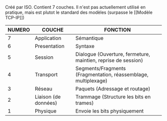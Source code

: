 Créé par ISO. Contient 7 couches. Il n'est pas actuellement utilisé en pratique, mais est plutot le standard des modèles (surpasse le [[Modèle TCP-IP]])

| NUMERO | COUCHE               | FONCTION                                                       |
| ------ | -------------------- | -------------------------------------------------------------- |
| 7      | Application          | Sémantique                                                     |
| 6      | Presentation         | Syntaxe                                                        |
| 5      | Session              | Dialogue (Ouverture, fermeture, maintien, reprise de session)  |
| 4      | Transport            | Segments/Fragments (Fragmentation, réassemblage, multiplexage) |
| 3      | Réseau               | Paquets (Adressage et routage)                                 |
| 2      | Liaison (de données) | Trammage (Structure les bits en trames)                        |
| 1      | Physique             | Envoie les bits physiquement                                   |